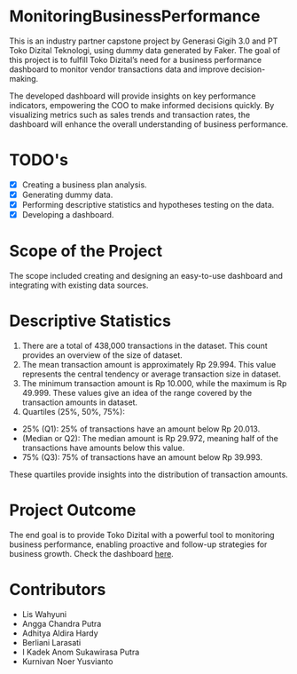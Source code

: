 # MonitoringBusinessPerformance

This is an industry partner capstone project by Generasi Gigih 3.0 and PT Toko Dizital Teknologi, using dummy data generated by Faker. The goal of this project is to fulfill Toko Dizital’s need for a business performance dashboard to monitor vendor transactions data and improve decision-making.

The developed dashboard will provide insights on key performance indicators, empowering the COO to make informed decisions quickly. By visualizing metrics such as sales trends and transaction rates, the dashboard will enhance the overall understanding of business performance.

# TODO's
-[x] Creating a business plan analysis.
-[x] Generating dummy data.
-[x] Performing descriptive statistics and hypotheses testing on the data.
-[x] Developing a dashboard.

# Scope of the Project
The scope included creating and designing an easy-to-use dashboard and integrating with existing data sources.

# Descriptive Statistics
1. There are a total of 438,000 transactions in the dataset. This count provides an overview of the size of dataset.
2. The mean transaction amount is approximately Rp 29.994. This value represents the central tendency or average transaction size in dataset.
3. The minimum transaction amount is Rp 10.000, while the maximum is Rp 49.999. These values give an idea of the range covered by the transaction amounts in dataset.
5. Quartiles (25%, 50%, 75%):
  - 25% (Q1): 25% of transactions have an amount below Rp 20.013.
  - (Median or Q2): The median amount is Rp 29.972, meaning half of the transactions have amounts below this value.
  - 75% (Q3): 75% of transactions have an amount below Rp 39.993.

These quartiles provide insights into the distribution of transaction amounts.

# Project Outcome
The end goal is to provide Toko Dizital with a powerful tool to monitoring business performance, enabling proactive and follow-up strategies for business growth.
Check the dashboard  [here](https://lookerstudio.google.com/reporting/69cf01da-3641-44f4-b5d5-f3d2cb9b076d/page/zRniD).

# Contributors
- Lis Wahyuni
- Angga Chandra Putra
- Adhitya Aldira Hardy
- Berliani Larasati
- I Kadek Anom Sukawirasa Putra
- Kurnivan Noer Yusvianto

